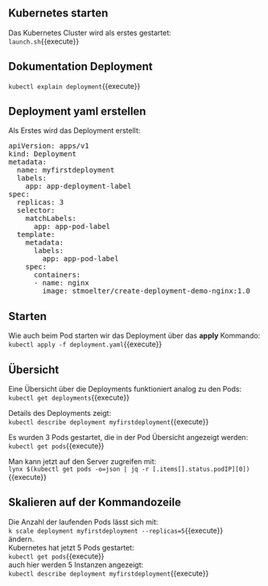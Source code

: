 ## Kubernetes starten
Das Kubernetes Cluster wird als erstes gestartet:   
`launch.sh`{{execute}}   

## Dokumentation Deployment
`kubectl explain deployment`{{execute}}

## Deployment yaml erstellen
Als Erstes wird das Deployment erstellt:   
<pre class="file" data-filename="deployment.yaml" data-target="replace">
apiVersion: apps/v1
kind: Deployment
metadata:
  name: myfirstdeployment
  labels:
    app: app-deployment-label
spec:
  replicas: 3
  selector:
    matchLabels:
      app: app-pod-label
  template:
    metadata:
      labels:
        app: app-pod-label
    spec:
      containers:
      - name: nginx
        image: stmoelter/create-deployment-demo-nginx:1.0
</pre>   


## Starten
Wie auch beim Pod starten wir das Deployment über das **apply** Kommando:   
`kubectl apply -f deployment.yaml`{{execute}}   

## Übersicht
Eine Übersicht über die Deployments funktioniert analog zu den Pods:      
`kubectl get deployments`{{execute}}   
   
Details des Deployments zeigt:   
`kubectl describe deployment myfirstdeployment`{{execute}}   
      
Es wurden 3 Pods gestartet, die in der Pod Übersicht angezeigt werden:   
`kubectl get pods`{{execute}}  
    
Man kann jetzt auf den Server zugreifen mit:   
`lynx $(kubectl get pods -o=json | jq -r [.items[].status.podIP][0])`{{execute}}   
## Skalieren auf der Kommandozeile
Die Anzahl der laufenden Pods lässt sich mit:   
`k scale deployment myfirstdeployment --replicas=5`{{execute}}   
ändern.   
Kubernetes hat jetzt 5 Pods gestartet:      
`kubectl get pods`{{execute}}   
auch hier werden 5 Instanzen angezeigt:   
`kubectl describe deployment myfirstdeployment`{{execute}}   






